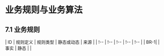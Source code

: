 业务规则与业务算法
===

## 7.1 业务规则

| ID | 规则定义 | 规则类型 | 静态或动态 | 来源 |
| !-- | !-- | !-- | !-- | !-- | 
| BR-1|     | 事实 | 静态 | |